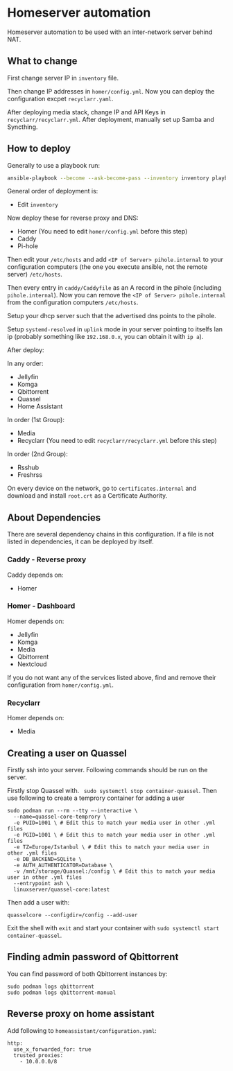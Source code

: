 # Homeserver automation

Homeserver automation to be used with an inter-network server behind NAT.

## What to change

First change server IP in ```inventory``` file.

Then change IP addresses in ```homer/config.yml```. Now you can deploy the configuration excpet ```recyclarr.yaml```.

After deploying media stack, change IP and API Keys in ```recyclarr/recyclarr.yml```. After deployment, manually set up Samba and Syncthing.

## How to deploy

Generally to use a playbook run:

```bash
ansible-playbook --become --ask-become-pass --inventory inventory playbook.yaml
```

General order of deployment is:

- Edit ```inventory```

Now deploy these for reverse proxy and DNS:

- Homer (You need to edit ```homer/config.yml``` before this step)
- Caddy
- Pi-hole

Then edit your `/etc/hosts` and add `<IP of Server> pihole.internal` to your configuration computers (the one you execute ansible, not the remote server) `/etc/hosts`.

Then every entry in `caddy/Caddyfile` as an A record in the pihole (including `pihole.internal`). Now you can remove the `<IP of Server> pihole.internal` from the configuration computers `/etc/hosts`.

Setup your dhcp server such that the advertised dns points to the pihole.

Setup `systemd-resolved` in `uplink` mode in your server pointing to itselfs lan ip (probably something like `192.168.0.x`, you can obtain it with `ip a`).

After deploy:

In any order:

- Jellyfin
- Komga
- Qbittorrent
- Quassel
- Home Assistant

In order (1st Group):

- Media
- Recyclarr (You need to edit ```recyclarr/recyclarr.yml``` before this step)

In order (2nd Group):

- Rsshub
- Freshrss

On every device on the network, go to `certificates.internal` and download and install `root.crt` as a Certificate Authority.

## About Dependencies

There are several dependency chains in this configuration. If a file is not listed in dependencies, it can be deployed by itself.

### Caddy - Reverse proxy

Caddy depends on:

- Homer

### Homer - Dashboard

Homer depends on:

- Jellyfin
- Komga
- Media
- Qbittorrent
- Nextcloud

If you do not want any of the services listed above, find and remove their configuration from ```homer/config.yml```.

### Recyclarr

Homer depends on:

- Media

## Creating a user on Quassel

Firstly ssh into your server. Following commands should be run on the server.

Firstly stop Quassel with. ``` sudo systemctl stop container-quassel```. Then use following to create a temprory container for adding a user

```
sudo podman run --rm --tty –-interactive \
  --name=quassel-core-temprory \
  -e PUID=1001 \ # Edit this to match your media user in other .yml files
  -e PGID=1001 \ # Edit this to match your media user in other .yml files
  -e TZ=Europe/Istanbul \ # Edit this to match your media user in other .yml files
  -e DB_BACKEND=SQLite \
  -e AUTH_AUTHENTICATOR=Database \
  -v /mnt/storage/Quassel:/config \ # Edit this to match your media user in other .yml files
  --entrypoint ash \
  linuxserver/quassel-core:latest
```

Then add a user with:

```
quasselcore --configdir=/config --add-user
```

Exit the shell with ```exit``` and start your container with ```sudo systemctl start container-quassel```.

## Finding admin password of Qbittorrent

You can find password of both Qbittorrent instances by:

```
sudo podman logs qbittorrent
sudo podman logs qbittorrent-manual
```

## Reverse proxy on home assistant

Add following to `homeassistant/configuration.yaml`:


```
http:
  use_x_forwarded_for: true
  trusted_proxies:
    - 10.0.0.0/8
```
